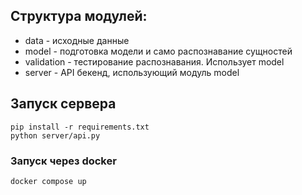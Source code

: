 ## Структура модулей:
- data - исходные данные
- model - подготовка модели и само распознавание сущностей
- validation - тестирование распознавания. Использует model
- server - API бекенд, использующий модуль model

## Запуск сервера
```
pip install -r requirements.txt
python server/api.py
```
### Запуск через docker
```
docker compose up
```